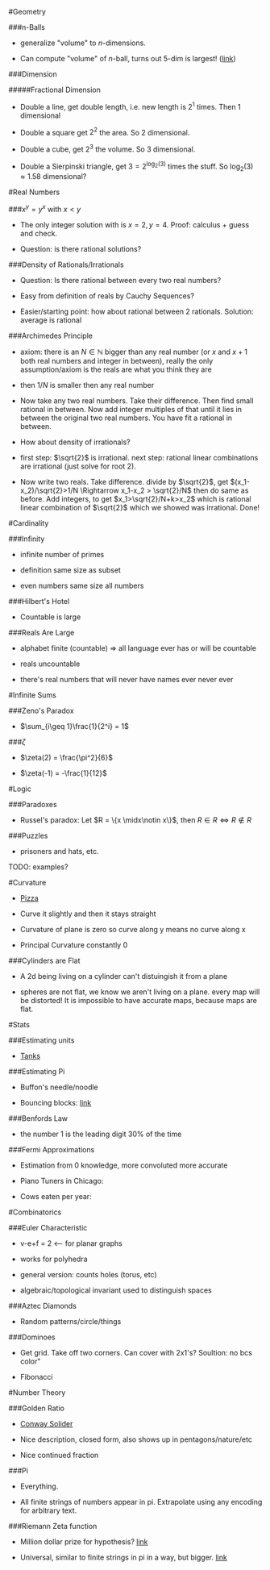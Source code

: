 #Geometry

###n-Balls

* generalize "volume" to $n$-dimensions.

* Can compute "volume" of $n$-ball, turns out $5$-dim is largest! ([link](http://en.wikipedia.org/wiki/Deriving_the_volume_of_an_n-ball))

###Dimension

#####Fractional Dimension

* Double a line, get double length, i.e. new length is $2^1$ times. Then $1$ dimensional

* Double a square get $2^2$ the area. So $2$ dimensional.

* Double a cube, get $2^3$ the volume. So $3$ dimensional.

* Double a Sierpinski triangle, get $3=2^{\log_2(3)}$ times the stuff. So $\log_2(3)\approx 1.58$ dimensional?

#Real Numbers

###$x^y=y^x$ with $x<y$

* The only integer solution with is $x=2, y=4$. Proof: calculus + guess and check.

* Question: is there rational solutions?

###Density of Rationals/Irrationals

* Question: Is there rational between every two real numbers?

* Easy from definition of reals by Cauchy Sequences?

* Easier/starting point: how about rational between 2 rationals. Solution: average is rational

###Archimedes Principle

* axiom: there is an $N\in\mathbb{N}$ bigger than any real number (or $x$ and $x+1$ both real numbers and integer in between), really the only assumption/axiom is the reals are what you think they are

* then $1/N$ is smaller then any real number

* Now take any two real numbers. Take their difference. Then find small rational in between. Now add integer multiples of that until it lies in between the original two real numbers. You have fit a rational in between.

* How about density of irrationals?

* first step: $\sqrt{2}$ is irrational. next step: rational linear combinations are irrational (just solve for root 2).

* Now write two reals. Take difference. divide by $\sqrt{2}$, get $(x_1-x_2)/\sqrt{2}>1/N \Rightarrow x_1-x_2 > \sqrt{2}/N$ then do same as before. Add integers, to get $x_1>\sqrt{2}/N+k>x_2$ which is rational linear combination of $\sqrt{2}$ which we showed was irrational. Done!

#Cardinality

###Infinity

* infinite number of primes

* definition same size as subset

* even numbers same size all numbers

###Hilbert's Hotel

* Countable is large

###Reals Are Large

* alphabet finite (countable) $\Rightarrow$ all language ever has or will be countable

* reals uncountable

* there's real numbers that will never have names ever never ever

#Infinite Sums

###Zeno's Paradox

* $\sum_{i\geq 1}\frac{1}{2^i} = 1$

###$\zeta$

* $\zeta(2) = \frac{\pi^2}{6}$

* $\zeta(-1) = -\frac{1}{12}$

#Logic

###Paradoxes

* Russel's paradox: Let $R = \{x \midx\notin x\}$, then $R\in R \Leftrightarrow R\notin R$

###Puzzles

* prisoners and hats, etc.

TODO: examples?

#Curvature

* [Pizza](http://en.wikipedia.org/wiki/Theorema_Egregium)

* Curve it slightly and then it stays straight

* Curvature of plane is zero so curve along y means no curve along x

* Principal Curvature constantly 0

###Cylinders are Flat

* A 2d being living on a cylinder can't distuingish it from a plane

* spheres are not flat, we know we aren't living on a plane. every map will be distorted! It is impossible to have accurate maps, because maps are flat.

#Stats

###Estimating units

* [Tanks](http://en.wikipedia.org/wiki/German_tank_problem)

###Estimating Pi

* Buffon's needle/noodle

* Bouncing blocks: [link](http://math.stackexchange.com/questions/138289/intuitive-reasoning-behind-pis-appearance-in-bouncing-balls)

###Benfords Law

*  the number 1 is the leading digit 30% of the time

###Fermi Approximations

* Estimation from 0 knowledge, more convoluted more accurate

* Piano Tuners in Chicago:

* Cows eaten per year:

#Combinatorics

###Euler Characteristic

* v-e+f = 2 <-- for planar graphs

* works for polyhedra

* general version: counts holes (torus, etc)

* algebraic/topological invariant used to distinguish spaces

###Aztec Diamonds

* Random patterns/circle/things

###Dominoes

* Get grid. Take off two corners. Can cover with 2x1's? Soultion: no bcs color"

* Fibonacci

#Number Theory

###Golden Ratio

* [Conway Solider](http://en.wikipedia.org/wiki/Conway's_Soldiers)

* Nice description, closed form, also shows up in pentagons/nature/etc

* Nice continued fraction

###Pi

* Everything.

* All finite strings of numbers appear in pi. Extrapolate using any encoding for arbitrary text.

###Riemann Zeta function

* Million dollar prize for hypothesis? [link](http://en.wikipedia.org/wiki/Riemann_hypothesis)

* Universal, similar to finite strings in pi in a way, but bigger. [link](http://en.wikipedia.org/wiki/Zeta_function_universality)

